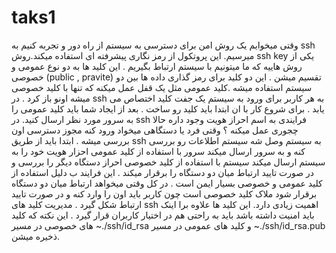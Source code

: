 # taks1
وقتی میخوایم یک روش امن برای دسترسی به سیستم از راه دور و تجربه کنیم به ssh میرسیم. این  پروتکول از رمز نگاری  پیشرفته ای استفاده میکند.روش ssh key یکی از روش هاییه که ما میتونیم با سیستم ارتباط بگیریم . این کلید ها به دو نوع عمومی و خصوصی (public , pravite) تقسیم میشن . این دو کلید برای رمز گذاری داده ها بین دو سیستم استفاده میشه .کلید عمومی مثل یک قفل عمل میکنه که تنها با کلید خصوصی میشه اونو باز کرد . در ssh به هر کاربر برای ورود به سیستم یک جفت کلید اختصاص می یابد . برای شروع کار با ان ابتدا باید کلید رو ساخت . بعد از ایجاد شما باید کلید عمومی را به سرور مورد نظر ارسال کنید.
در ssh فرایندی به اسم احراز هویت وجود داره حالا چجوری عمل میکنه ؟‌
وقتی فرد یا دستگاهی میخواد ورود کنه مجوز دسترسی اون بررسی میشه . ابتدا باید از طریق ssh به سیستم وصل شه سیستم اطلاعات رو بررسی کنه و به سرور ارسال میکند سرور با استفاده از کلید عمومی احزار هویت خود را به سیستم ارسال میکند سیستم با استفاده از کلید خصوصی احراز دستگاه دیگر را بررسی و در صورت تایید ارتباط میان دو دستگاه را برقرار میکند . این فرایند ب دلیل استفاده از کلید عمومی و خصوصی بسیار ایمن است . 
در کل وقتی میخواهد ارتباط میان دو دستگاه برقرار شود ملاک کلید خصوصی است چون کاربر باید اون را وارد کنه و در صورت تایید  ارتباط شکل گیرد .
مدیریت کلید های ssh اهمیت زیادی دارد. این کلید ها علاوه برا اینک باید امنیت داشته باشد باید به راحتی هم در اختیار کاربران قرار گیرد . 
این نکته که کلید های خصوصی در مسیر ~./ssh/id_rsa 
و کلید های عمومی در مسیر ‍~./ssh/id_rsa.pub 
ذخیره میشن.

